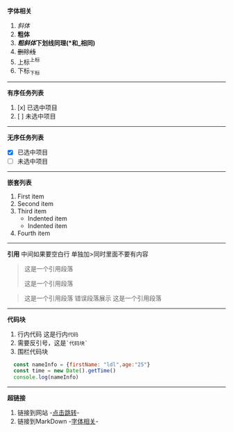 **字体相关**

1. *斜体*
2. **粗体**
3. ***粗斜体***__下划线同理(*和_相同)__
4. ~~删除线~~
5. 上标<sup>上标</sup>
6. 下标<sub>下标</sub>

---

**有序任务列表**

1. [x] 已选中项目
2. [ ] 未选中项目

---

**无序任务列表**

- [x] 已选中项目
- [ ] 未选中项目

---

**嵌套列表**

1. First item
2. Second item
3. Third item
    - Indented item
    - Indented item
4. Fourth item

---

**引用**
中间如果要空白行 单独加>同时里面不要有内容
> 这是一个引用段落
>
> 这是一个引用段落


> 这是一个引用段落
> 错误段落展示
> 这是一个引用段落

---

**代码块**

1. 行内代码
   这是行内`代码`
2. 需要反引号，这是`` `代码块` ``
3. 围栏代码块

```javascript 
  const nameInfo = {firstName: "ldl",age:"25"} 
  const time = new Date().getTime()
  console.log(nameInfo)
```

---

**超链接**

1. 链接到网站 -[点击跳转](https://www.baidu.com)-
2. 链接到MarkDown -[字体相关](./jumpMd.md)-


